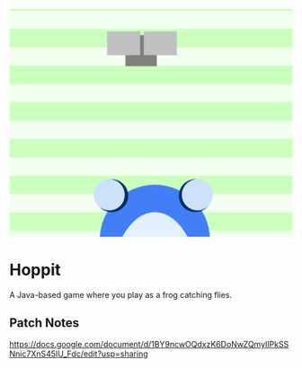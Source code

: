 ![](game_pic.png)
# Hoppit
A Java-based game where you play as a frog catching flies.

## Patch Notes
https://docs.google.com/document/d/1BY9ncwOQdxzK6DoNwZQmyIlPkSSNnic7XnS45IU_Fdc/edit?usp=sharing

